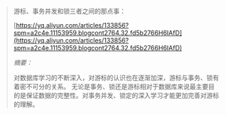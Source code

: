 > 游标、事务并发和锁三者之间的那点事：
>
> [https://yq.aliyun.com/articles/133856?spm=a2c4e.11153959.blogcont2764.32.fd5b2766H6IAfD](https://yq.aliyun.com/articles/133856?spm=a2c4e.11153959.blogcont2764.32.fd5b2766H6IAfD)
>
> _摘要：_
>
> 对数据库学习的不断深入，对游标的认识也在逐渐加深，游标与事务、锁有着密不可分的关系。 无论是事务、锁还是游标相对于数据库来说最主要目的是保证数据的完整性。对事务并发、锁定的深入学习才能更加完善对游标的理解。



